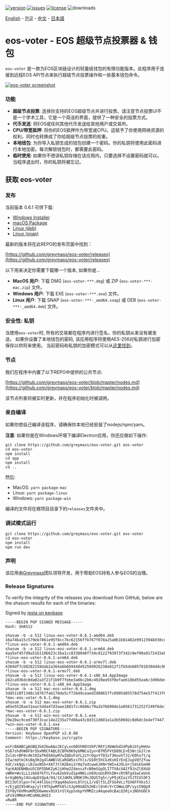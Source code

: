 [![version](https://img.shields.io/github/release/greymass/eos-voter/all.svg)](https://github.com/greymass/eos-voter/releases)
[![issues](https://img.shields.io/github/issues/greymass/eos-voter.svg)](https://github.com/greymass/eos-voter/issues)
[![license](https://img.shields.io/badge/license-MIT-blue.svg)](https://raw.githubusercontent.com/greymass/eos-voter/master/LICENSE)
![downloads](https://img.shields.io/github/downloads/greymass/eos-voter/total.svg)

[English](https://github.com/greymass/eos-voter/blob/master/README.md) - [한글](https://github.com/greymass/eos-voter/blob/master/README.kr.md) - [中文](https://github.com/greymass/eos-voter/blob/master/README.zh.md) - [日本語](https://github.com/greymass/eos-voter/blob/master/README.ja.md)

# eos-voter - EOS 超级节点投票器 & 钱包

`eos-voter` 是一款为EOS区块链设计的轻量级钱包的有限功能版本。此程序用于连接到远程EOS API节点来执行超级节点投票操作和一些基本钱包命令。

[![eos-voter screenshot](https://raw.githubusercontent.com/greymass/eos-voter/master/eos-voter.png)](https://raw.githubusercontent.com/greymass/eos-voter/master/eos-voter.png)

### 功能

- **超级节点投票**: 选择你支持的EOS超级节点并进行投票。请注意节点投票UI不是一个学术工具，它是一个简洁的界面，提供了一种安全的投票方式。
- **代币发送**: 将EOS或任何其他代币发送给其他用户或交易所。
- **CPU/带宽抵押**: 将你的EOS抵押作为带宽或CPU。这赋予了你使用网络资源的权利，同时也转换成了你给超级节点投票的权重。
- **本地钱包**: 为你导入私钥生成的钱包创建一个密码。你的私钥将使用此密码进行本地加密。每次解锁钱包时，都需要此密码。
- **临时使用**: 如果你不想讲私钥存储在该应用内，只要选择不设置密码就可以。当程序退出时，你的私钥将被忘记。

## 获取 eos-voter

### 发布

当前版本 0.6.1 可供下载:

- [Windows Installer](https://github.com/greymass/eos-voter/releases/download/v0.6.1/win-eos-voter-0.6.1.exe)
- [macOS Package](https://github.com/greymass/eos-voter/releases/download/v0.6.1/mac-eos-voter-0.6.1.dmg)
- [Linux (deb)](https://github.com/greymass/eos-voter/releases/download/v0.6.1/linux-eos-voter-0.6.1-amd64.deb)
- [Linux (snap)](https://github.com/greymass/eos-voter/releases/download/v0.6.1/linux-eos-voter-0.6.1-amd64.snap)

最新的版本将在此REPO的发布页面中找到：

[https://github.com/greymass/eos-voter/releases](https://github.com/greymass/eos-voter/releases)

以下用来决定你需要下载哪一个版本, 如果你是...

- **MacOS 用户**: 下载 DMG (`eos-voter-***.dmg`) 或 ZIP (`eos-voter-***-mac.zip`) 文件。
- **Windows 用户**: 下载 EXE (`eos-voter-***.exe`) 文件。
- **Linux 用户**: 下载 SNAP (`eos-voter-***-_amd64.snap`) 或 DEB (`eos-voter-***-_amd64.deb`) 文件。

### 安全性: 私钥

当使用`eos-voter`时, 所有的交易都在程序内进行签名，你的私钥从来没有被发送。 如果你设置了本地钱包的密码, 该应用程序将使用AES-256对私钥进行加密保存以供将来使用。 当前密码和私钥的加密模式可以从[这里找到](https://github.com/aaroncox/eos-voter/blob/master/app/shared/actions/wallet.js#L71-L86)。

### 节点

我们在程序中内置了以下REPO中提供的公共节点:

[https://github.com/greymass/eos-voter/blob/master/nodes.md](https://github.com/greymass/eos-voter/blob/master/nodes.md)

该节点列表将被实时更新，并在程序初始化时被调用。

### 亲自编译

如果你想自己编译该程序，请确保你本地已经安装了nodejs/npm/yarn。

**注意**: 如果你是在Windows环境下编译Electron应用，你还应做如下操作:

```
git clone https://github.com/greymass/eos-voter.git eos-voter
cd eos-voter
npm install
cd app
npm install
cd ..
```

然后:

- MacOS: `yarn package-mac`
- Linux: `yarn package-linux`
- Windows: `yarn package-win`

编译的文件将在根项目目录下的`releases`文件夹中。

### 调试模式运行

```
git clone https://github.com/greymass/eos-voter.git eos-voter
cd eos-voter
npm install
npm run dev
```

### 声明

该应用由[Greymass](https://greymass.com)团队领导开发，用于帮助EOS持有人参与EOS的治理。

### Release Signatures

To verify the integrity of the releases you download from GitHub, below are the shasum results for each of the binaries:

Signed by [jesta on keybase](https://keybase.io/jesta)

```
-----BEGIN PGP SIGNED MESSAGE-----
Hash: SHA512

shasum -b -a 512 linux-eos-voter-0.6.1-amd64.deb
16a74ba15c579eb7861e95f8cc7bc62156ffb767f078a25a0b1b81482e99123948d38ced23060166800696365df96ebb53fbdb8ff56d6680f49089a9ae2ac019 *linux-eos-voter-0.6.1-amd64.deb
shasum -b -a 512 linux-eos-voter-0.6.1-arm64.deb
4aa5af457d9a51b110b623c1ba1cc8338048f734c8122793973f342c0ef90a9172415eb81ff4aa7aee63459f77387007ba0d546e8700d62457dcad57c77ee85e *linux-eos-voter-0.6.1-arm64.deb
shasum -b -a 512 linux-eos-voter-0.6.1-armv7l.deb
4304df7cb0282158dab2a364a6b6b944d45259d926238e812f1fb5de605f818304d4c98619973fb0e7c61c9e903dcf07a2bc071e5f7780f2ee40ba7123f7b874 *linux-eos-voter-0.6.1-armv7l.deb
shasum -b -a 512 linux-eos-voter-0.6.1-x86_64.AppImage
242ca936dc0da02a3f21f1b9f7febe3a86c2b6c4920ee93f0efae618bd55ea6c3d96de07339d0fa3ac2bcb6e9ce28475fe50667cdb16187f77691bad7c198302 *linux-eos-voter-0.6.1-x86_64.AppImage
shasum -b -a 512 mac-eos-voter-0.6.1.dmg
3dd5110f1348c18767fab178de5cf72649ceaed2d08657fc0905d85578d754e57f413f6a9dd608a05fb402c9e8ac02e9e5b9d3ccb41b0ab37bbcb791d8e5040e *mac-eos-voter-0.6.1.dmg
shasum -b -a 512 mac-eos-voter-0.6.1.zip
a65e5526ae31eac5dda47d3aae1881fcc6686c79a2b76690de1e8561731252f249f6de1020fcaef46a307e1984cc2634e7aeadcb21cc65954b2f8ab0103e84dc *mac-eos-voter-0.6.1.zip
shasum -b -a 512 win-eos-voter-0.6.1.exe
29e20ac9ced730f3cac14e2235a7fd86a43c8d311d601e1a3b50692c8d6dc3e4ef74471c4e43b56146a79caa0743df110cd2bdf8bc20a0cc17b22d84e9c457ad *win-eos-voter-0.6.1.exe
-----BEGIN PGP SIGNATURE-----
Version: Keybase OpenPGP v2.0.80
Comment: https://keybase.io/crypto

wsFcBAABCgAGBQJb42bwAAoJECyLxnO05hN91VkP/RKYjXbWebd2dPpBibtyHmUo
hS67shdhW8F8r5bxM0CFABLECBFK0K9ybMNCoZyn+BTMSFVtD89LE+ESNriGJ7/m
Zuldc+BF0c4kt0ZaTKOXASwM7wZQDxFaYL2zYrOgvYf03zf3HuvhTJ2/E0hx7t/q
2Iw/mdtkCKsBq3HJg4lAWBlUCaRGW5ssThls/GS0t5hCGzKsHIrEnEJupVQfZfuw
XdC/skQgLriBJaxNSh+XAfJtlHZ6es2r0q7odcwwGJKN+tWIx4JOLb+j5dsEGeH0
YqcKAOENHBxUSCOPSDbKZyKJiHhm2ZdenszFcN9mSGpOLI7TVAcXAIf9JnZl0XUU
vWRH+Wv1LL1zbb87kTtLYxu6ZebVud1p4NKLsX69zoUiRhhIW+cRtNTgd1wCeUnk
brXqB69yJ4VudpDtQp4/94/1XJdKRLSMOKlMsJDUSTg5r/yP9jKIaiY5JTCUlOF3
BII3UlXlpo+74j44lIGojYXqq48aSonL0lhjL2/vQlt5LZFSG4VLifGX6FFXks5J
+/EjgQI954Kxp/ylt9ThpwMFh0lcSJp99UAU52HEclEnKrVrCOWwLQP/syz59Qp9
ISY8yY6VMnaKMZU6wmev8SX1+SlXypSnbpYVMMZczAkqeeOcBaLQ30jx1NGhGDCk
uPz9iMMmX+MCoRNL0HI3
=Rw8R
-----END PGP SIGNATURE-----
```
